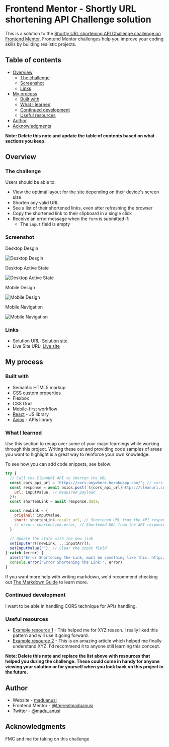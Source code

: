 # Frontend Mentor - Shortly URL shortening API Challenge solution

This is a solution to the [Shortly URL shortening API Challenge challenge on Frontend Mentor](https://www.frontendmentor.io/challenges/url-shortening-api-landing-page-2ce3ob-G). Frontend Mentor challenges help you improve your coding skills by building realistic projects. 

## Table of contents

- [Overview](#overview)
  - [The challenge](#the-challenge)
  - [Screenshot](#screenshot)
  - [Links](#links)
- [My process](#my-process)
  - [Built with](#built-with)
  - [What I learned](#what-i-learned)
  - [Continued development](#continued-development)
  - [Useful resources](#useful-resources)
- [Author](#author)
- [Acknowledgments](#acknowledgments)

**Note: Delete this note and update the table of contents based on what sections you keep.**

## Overview

### The challenge

Users should be able to:

- View the optimal layout for the site depending on their device's screen size
- Shorten any valid URL
- See a list of their shortened links, even after refreshing the browser
- Copy the shortened link to their clipboard in a single click
- Receive an error message when the `form` is submitted if:
  - The `input` field is empty

### Screenshot
Desktop Desgin

![Desktop Desgin](./design/desktop-design.jpg)


Desktop Active State

![Desktop Active State](./design/desktop-active-states.jpg)

Mobile Design

![Mobile Design](./design/mobile-design.jpg)


Mobile Navigation

![Mobile Navigation](./design/mobile-navigation.jpg)


### Links

- Solution URL: [Solution site](https://www.frontendmentor.io/solutions/responsive-landing-page-for-api-with-flexbox-EBeZP1NYM6)
- Live Site URL: [Live site](https://shortly-fmc.netlify.app/)

## My process

### Built with

- Semantic HTML5 markup
- CSS custom properties
- Flexbox
- CSS Grid
- Mobile-first workflow
- [React](https://reactjs.org/) - JS library
- [Axios](https://axios-http.com/docs/intro) - APIs library


### What I learned

Use this section to recap over some of your major learnings while working through this project. Writing these out and providing code samples of areas you want to highlight is a great way to reinforce your own knowledge.

To see how you can add code snippets, see below:

```js
try {
  // Call the CleanURI API to shorten the URL
  const cors_api_url = 'https://cors-anywhere.herokuapp.com/'; // cors handler api
  const response = await axios.post(`${cors_api_url}https://cleanuri.com/api/v1/shorten`, {
    url: inputValue, // Required payload
  });
  const shortenLink = await response.data;

  const newLink = {
    original: inputValue,
    short: shortenLink.result_url, // Shortened URL from the API response
    // error: shortenLink.error, // Shortened URL from the API response for error
  }
  
  // Update the state with the new link
  setInputArr([newLink, ...inputArr]);
  setInputValue(""); // Clear the input field
} catch (error) {
  alert("Error Shortening the Link, must be something like this: http://google.com/")
  console.error("Error Shortening the Link:", error)
}
```

If you want more help with writing markdown, we'd recommend checking out [The Markdown Guide](https://www.markdownguide.org/) to learn more.


### Continued development

I want to be able in handling CORS technique for APIs handling.

### Useful resources

- [Example resource 1](https://www.example.com) - This helped me for XYZ reason. I really liked this pattern and will use it going forward.
- [Example resource 2](https://www.example.com) - This is an amazing article which helped me finally understand XYZ. I'd recommend it to anyone still learning this concept.

**Note: Delete this note and replace the list above with resources that helped you during the challenge. These could come in handy for anyone viewing your solution or for yourself when you look back on this project in the future.**

## Author

- Website - [maduanusi](https://maduanusi.vercel.app/)
- Frontend Mentor - [@therealmaduanusi](https://www.frontendmentor.io/profile/therealmaduanusi)
- Twitter - [@madu_anusi](https://www.twitter.com/madu_anus)


## Acknowledgments

FMC and me for taking on this challenge